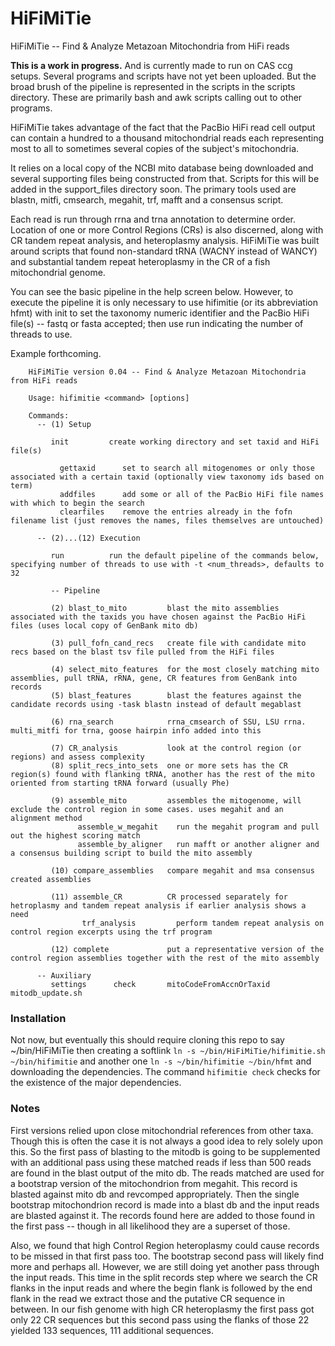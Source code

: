 # HiFiMiTie
HiFiMiTie -- Find &amp; Analyze Metazoan Mitochondria from HiFi reads

**This is a work in progress.** And is currently made to run on CAS ccg setups. Several programs and scripts have not yet been uploaded. But the broad brush of the pipeline is represented in the scripts in the scripts directory. These are primarily bash and awk scripts calling out to other programs.

HiFiMiTie takes advantage of the fact that the PacBio HiFi read cell output can contain a hundred to a thousand mitochondrial reads each representing most to all to sometimes several copies of the subject's mitochondria.

It relies on a local copy of the NCBI mito database being downloaded and several supporting files being constructed from that. Scripts for this will be added in the support_files directory soon. The primary tools used are blastn, mitfi, cmsearch, megahit, trf, mafft and a consensus script.

Each read is run through rrna and trna annotation to determine order. Location of one or more Control Regions (CRs) is also discerned, along with CR tandem repeat analysis, and heteroplasmy analysis. HiFiMiTie was built around scripts that found non-standard tRNA (WACNY instead of WANCY) and substantial tandem repeat heteroplasmy in the CR of a fish mitochondrial genome.

You can see the basic pipeline in the help screen below. However, to execute the pipeline it is only necessary to use hifimitie (or its abbreviation hfmt) with init to set the taxonomy numeric identifier and the PacBio HiFi file(s) -- fastq or fasta accepted; then use run indicating the number of threads to use.

Example forthcoming.

```
    HiFiMiTie version 0.04 -- Find & Analyze Metazoan Mitochondria from HiFi reads

    Usage: hifimitie <command> [options]

    Commands:
      -- (1) Setup

         init         create working directory and set taxid and HiFi file(s)

           gettaxid      set to search all mitogenomes or only those associated with a certain taxid (optionally view taxonomy ids based on term)
           addfiles      add some or all of the PacBio HiFi file names with which to begin the search
           clearfiles    remove the entries already in the fofn filename list (just removes the names, files themselves are untouched)

      -- (2)...(12) Execution

         run          run the default pipeline of the commands below, specifying number of threads to use with -t <num_threads>, defaults to 32

         -- Pipeline

         (2) blast_to_mito         blast the mito assemblies associated with the taxids you have chosen against the PacBio HiFi files (uses local copy of GenBank mito db)

         (3) pull_fofn_cand_recs   create file with candidate mito recs based on the blast tsv file pulled from the HiFi files

         (4) select_mito_features  for the most closely matching mito assemblies, pull tRNA, rRNA, gene, CR features from GenBank into records
         (5) blast_features        blast the features against the candidate records using -task blastn instead of default megablast

         (6) rna_search            rrna_cmsearch of SSU, LSU rrna. multi_mitfi for trna, goose hairpin info added into this

         (7) CR_analysis           look at the control region (or regions) and assess complexity
         (8) split_recs_into_sets  one or more sets has the CR region(s) found with flanking tRNA, another has the rest of the mito oriented from starting tRNA forward (usually Phe)

         (9) assemble_mito         assembles the mitogenome, will exclude the control region in some cases. uses megahit and an alignment method
               assemble_w_megahit    run the megahit program and pull out the highest scoring match
               assemble_by_aligner   run mafft or another aligner and a consensus building script to build the mito assembly

         (10) compare_assemblies   compare megahit and msa consensus created assemblies

         (11) assemble_CR          CR processed separately for hetroplasmy and tandem repeat analysis if earlier analysis shows a need
                trf_analysis         perform tandem repeat analysis on control region excerpts using the trf program

         (12) complete             put a representative version of the control region assemblies together with the rest of the mito assembly

      -- Auxiliary
         settings      check       mitoCodeFromAccnOrTaxid       mitodb_update.sh
```

### Installation

Not now, but eventually this should require cloning this repo to say ~/bin/HiFiMiTie then creating a softlink `ln -s ~/bin/HiFiMiTie/hifimitie.sh ~/bin/hifimitie` and another one `ln -s ~/bin/hifimitie ~/bin/hfmt` and downloading the dependencies. The command ``hifimitie check`` checks for the existence of the major dependencies.

### Notes

First versions relied upon close mitochondrial references from other taxa. Though this is often the case it is not always a good idea to rely solely upon this.
So the first pass of blasting to the mitodb is going to be supplemented with an additional pass using these matched reads
if less than 500 reads are found in the blast output of the mito db.
The reads matched are used for a bootstrap version of the mitochondrion from megahit. This record is blasted against mito db and revcomped appropriately.
Then the single bootstrap mitochondrion record is made into a blast db and the input reads are blasted against it. The records found here are added to those found in 
the first pass -- though in all likelihood they are a superset of those.

Also, we found that high Control Region heteroplasmy could cause records to be missed in that first pass too. The bootstrap second pass will likely find more and perhaps all.
However, we are still doing yet another pass through the input reads. This time in the split records step where we search the CR flanks in the input reads and
where the begin flank is followed by the end flank in the read we extract those and the putative CR sequence in between. In our fish genome with high CR heteroplasmy
the first pass got only 22 CR sequences but this second pass using the flanks of those 22 yielded 133 sequences, 111 additional sequences.
